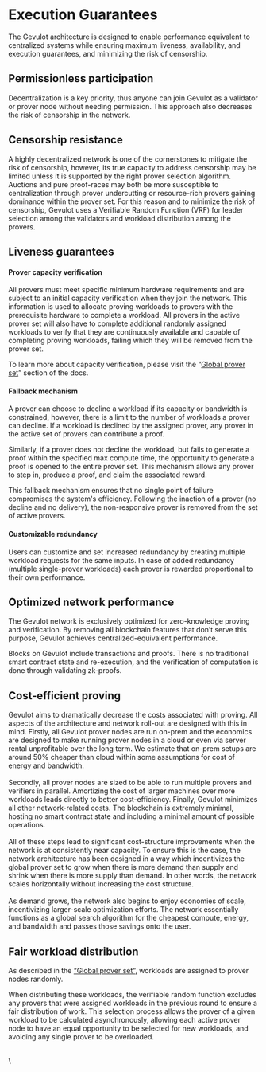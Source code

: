 # Execution Guarantees

The Gevulot architecture is designed to enable performance equivalent to centralized systems while ensuring maximum liveness, availability, and execution guarantees, and minimizing the risk of censorship.

## Permissionless participation

Decentralization is a key priority, thus anyone can join Gevulot as a validator or prover node without needing permission. This approach also decreases the risk of censorship in the network.

## Censorship resistance

A highly decentralized network is one of the cornerstones to mitigate the risk of censorship, however, its true capacity to address censorship may be limited unless it is supported by the right prover selection algorithm. Auctions and pure proof-races may both be more susceptible to centralization through prover undercutting or resource-rich provers gaining dominance within the prover set. For this reason and to minimize the risk of censorship, Gevulot uses a Verifiable Random Function (VRF) for leader selection among the validators and workload distribution among the provers.

## Liveness guarantees

#### Prover capacity verification&#x20;

All provers must meet specific minimum hardware requirements and are subject to an initial capacity verification when they join the network. This information is used to allocate proving workloads to provers with the prerequisite hardware to complete a workload. All provers in the active prover set will also have to complete additional randomly assigned workloads to verify that they are continuously available and capable of completing proving workloads, failing which they will be removed from the prover set.

To learn more about capacity verification, please visit the  “[Global prover set](provers.md#global-prover-set)” section of the docs.

#### Fallback mechanism

A prover can choose to decline a workload if its capacity or bandwidth is constrained, however,  there is a limit to the number of workloads a prover can decline. If a workload is declined by the assigned prover, any prover in the active set of provers can contribute a proof.&#x20;

Similarly, if a prover does not decline the workload, but fails to generate a proof within the specified max compute time, the opportunity to generate a proof is opened to the entire prover set. This mechanism allows any prover to step in, produce a proof, and claim the associated reward.

This fallback mechanism ensures that no single point of failure compromises the system's efficiency. Following the inaction of a prover (no decline and no delivery), the non-responsive prover is removed from the set of active provers.

#### Customizable redundancy

Users can customize and set increased redundancy by creating multiple workload requests for the same inputs. In case of added redundancy (multiple single-prover workloads) each prover is rewarded proportional to their own performance.

## Optimized network performance

The Gevulot network is exclusively optimized for zero-knowledge proving and verification. By removing all blockchain features that don’t serve this purpose, Gevulot achieves centralized-equivalent performance.&#x20;

Blocks on Gevulot include transactions and proofs. There is no traditional smart contract state and re-execution, and the verification of computation is done through validating zk-proofs.

## Cost-efficient proving

Gevulot aims to dramatically decrease the costs associated with proving. All aspects of the architecture and network roll-out are designed with this in mind. Firstly, all Gevulot prover nodes are run on-prem and the economics are designed to make running prover nodes in a cloud or even via server rental unprofitable over the long term. We estimate that on-prem setups are around 50% cheaper than cloud within some assumptions for cost of energy and bandwidth.\
\
Secondly, all prover nodes are sized to be able to run multiple provers and verifiers in parallel. Amortizing the cost of larger machines over more workloads leads directly to better cost-efficiency. Finally, Gevulot minimizes all other network-related costs. The blockchain is extremely minimal, hosting no smart contract state and including a minimal amount of possible operations.\
\
All of these steps lead to significant cost-structure improvements when the network is at consistently near capacity. To ensure this is the case, the network architecture has been designed in a way which incentivizes the global prover set to grow when there is more demand than supply and shrink when there is more supply than demand. In other words, the network scales horizontally without increasing the cost structure.\
\
As demand grows, the network also begins to enjoy economies of scale, incentivizing larger-scale optimization efforts. The network essentially functions as a global search algorithm for the cheapest compute, energy, and bandwidth and passes those savings onto the user.

## Fair workload distribution

As described in the [“Global prover set”](provers.md#global-prover-set), workloads are assigned to prover nodes randomly.&#x20;

When distributing these workloads, the verifiable random function excludes any provers that were assigned workloads in the previous round to ensure a fair distribution of work. This selection process allows the prover of a given workload to be calculated asynchronously, allowing each active prover node to have an equal opportunity to be selected for new workloads, and avoiding any single prover to be overloaded.

\
\
